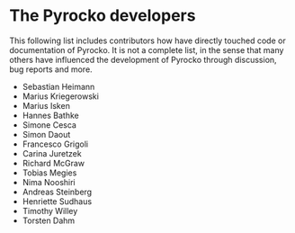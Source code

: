 # The Pyrocko developers

This following list includes contributors how have directly touched code or documentation of Pyrocko. 
It is not a complete list, in the sense that many others have influenced the development of Pyrocko through discussion, bug reports and more.

* Sebastian Heimann
* Marius Kriegerowski
* Marius Isken
* Hannes Bathke
* Simone Cesca
* Simon Daout
* Francesco Grigoli
* Carina Juretzek
* Richard McGraw
* Tobias Megies
* Nima Nooshiri
* Andreas Steinberg
* Henriette Sudhaus
* Timothy Willey
* Torsten Dahm
